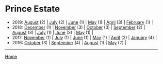 # Prince Estate

  * 2019: 
      [August](./prince-estate-2019-08.md) (2) | 
      [July](./prince-estate-2019-07.md) (2) | 
      [June](./prince-estate-2019-06.md) (1) | 
      [May](./prince-estate-2019-05.md) (1) | 
      [April](./prince-estate-2019-04.md) (3) | 
      [February](./prince-estate-2019-02.md) (1) | 
  * 2018: 
      [December](./prince-estate-2018-12.md) (1) | 
      [November](./prince-estate-2018-11.md) (3) | 
      [October](./prince-estate-2018-10.md) (3) | 
      [September](./prince-estate-2018-09.md) (2) | 
      [August](./prince-estate-2018-08.md) (3) | 
      [July](./prince-estate-2018-07.md) (1) | 
      [June](./prince-estate-2018-06.md) (3) | 
      [May](./prince-estate-2018-05.md) (1) | 
  * 2017: 
      [November](./prince-estate-2017-11.md) (1) | 
      [July](./prince-estate-2017-07.md) (1) | 
      [June](./prince-estate-2017-06.md) (1) | 
      [May](./prince-estate-2017-05.md) (1) | 
      [April](./prince-estate-2017-04.md) (2) | 
      [January](./prince-estate-2017-01.md) (4) | 
  * 2016: 
      [October](./prince-estate-2016-10.md) (3) | 
      [September](./prince-estate-2016-09.md) (4) | 
      [August](./prince-estate-2016-08.md) (1) | 
      [May](./prince-estate-2016-05.md) (2) | 

----

[Home](../)
